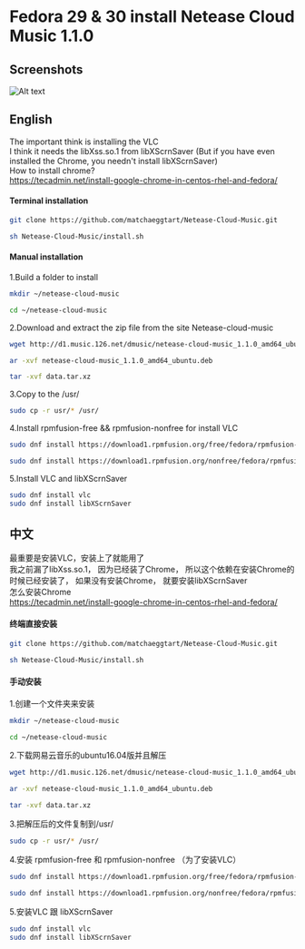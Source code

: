 # Fedora 29 & 30 install Netease Cloud Music 1.1.0

## Screenshots
![Alt text](https://github.com/matchaeggtart/Netease-Cloud-Music/raw/master/Screenshots/Screenshot.png)
<br>


## English
The important think is installing the VLC <br>
I think it needs the libXss.so.1 from libXScrnSaver (But if you have even installed the Chrome, you needn't install libXScrnSaver) <br>
How to install chrome? <br>
https://tecadmin.net/install-google-chrome-in-centos-rhel-and-fedora/
#### Terminal installation
```Bash
git clone https://github.com/matchaeggtart/Netease-Cloud-Music.git
```
```Bash
sh Netease-Cloud-Music/install.sh
```
#### Manual installation
1.Build a folder to install
```Bash
mkdir ~/netease-cloud-music
```
```Bash
cd ~/netease-cloud-music
```
2.Download and extract the zip file from the site Netease-cloud-music
```Bash
wget http://d1.music.126.net/dmusic/netease-cloud-music_1.1.0_amd64_ubuntu.deb
```
```Bash
ar -xvf netease-cloud-music_1.1.0_amd64_ubuntu.deb
```
```Bash
tar -xvf data.tar.xz
```
3.Copy to the /usr/
```Bash
sudo cp -r usr/* /usr/
```
4.Install rpmfusion-free && rpmfusion-nonfree for install VLC
```Bash
sudo dnf install https://download1.rpmfusion.org/free/fedora/rpmfusion-free-release-$(rpm -E %fedora).noarch.rpm
```
```Bash
sudo dnf install https://download1.rpmfusion.org/nonfree/fedora/rpmfusion-nonfree-release-$(rpm -E %fedora).noarch.rpm
```
5.Install VLC and libXScrnSaver
```Bash
sudo dnf install vlc
sudo dnf install libXScrnSaver
```

## 中文
最重要是安装VLC，安装上了就能用了 <br>
我之前漏了libXss.so.1， 因为已经装了Chrome， 所以这个依赖在安装Chrome的时候已经安装了， 如果没有安装Chrome， 就要安装libXScrnSaver <br>
怎么安装Chrome <br>
https://tecadmin.net/install-google-chrome-in-centos-rhel-and-fedora/
#### 终端直接安装
```Bash
git clone https://github.com/matchaeggtart/Netease-Cloud-Music.git
```
```Bash
sh Netease-Cloud-Music/install.sh
```
#### 手动安装
1.创建一个文件夹来安装
<br>
```Bash
mkdir ~/netease-cloud-music
```
```Bash
cd ~/netease-cloud-music
```
2.下载网易云音乐的ubuntu16.04版并且解压
```Bash
wget http://d1.music.126.net/dmusic/netease-cloud-music_1.1.0_amd64_ubuntu.deb
```
```Bash
ar -xvf netease-cloud-music_1.1.0_amd64_ubuntu.deb
```
```Bash
tar -xvf data.tar.xz
```
3.把解压后的文件复制到/usr/
```Bash
sudo cp -r usr/* /usr/
```
4.安装 rpmfusion-free 和 rpmfusion-nonfree （为了安装VLC）
```Bash
sudo dnf install https://download1.rpmfusion.org/free/fedora/rpmfusion-free-release-$(rpm -E %fedora).noarch.rpm
```
```Bash
sudo dnf install https://download1.rpmfusion.org/nonfree/fedora/rpmfusion-nonfree-release-$(rpm -E %fedora).noarch.rpm
```
5.安装VLC 跟 libXScrnSaver
```Bash
sudo dnf install vlc
sudo dnf install libXScrnSaver
```
